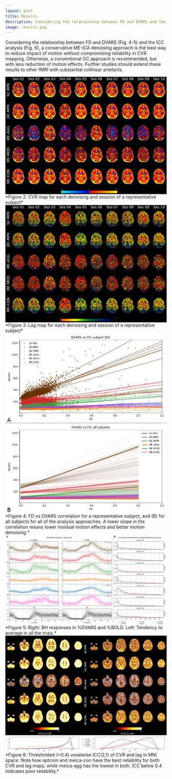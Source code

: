 ```yaml
---
layout: post
title: Results
description: Considering the relationship between FD and DVARS and the ICC analysis, a conservative ME-ICA denoising approach is the best way to reduce impact of motion without compromising reliability in CVR mapping. Otherwise, a conventional OC approach is recommended, but with less reduction of motion effects.
image: results.png
---
```


Considering the relationship between FD and DVARS (Fig. 4-5) and the ICC analysis (Fig. 6), a conservative ME-ICA denoising approach is the best way to reduce impact of motion without compromising reliability in CVR mapping. Otherwise, a conventional OC approach is recommended, but with less reduction of motion effects. Further studies should extend these results to other fMRI with substantial collinear artefacts.


<img src="assets/images/results_1.png" style="max-width:100%;display:block;" align="center" />
*Figure 2: CVR map for each denoising and session of a representative subject*

<img src="assets/images/results_2.png" style="max-width:100%;display:block;" align="center" />
*Figure 3: Lag map for each denoising and session of a representative subject*

<img src="assets/images/results_3.png" style="max-width:100%;display:block;" align="center" />
*Figure 4: FD vs DVARS correlation for a representative subject, and (B) for all subjects for all of the analysis approaches. A lower
slope in the correlation means lower residual motion effects and better motion denoising.*

<img src="assets/images/results_4.png" style="max-width:100%;display:block;" align="center" />
*Figure 5: Right: BH responses in %DVARS and %BOLD. Left: Tendency to average in all the trials.*

<img src="assets/images/results_5.png" style="max-width:100%;display:block;" align="center" />
*Figure 6: Thresholded (>0.4) voxelwise ICC(2,1) of CVR and lag in MNI space. Note how optcom and meica-con have the best reliability
for both CVR and lag maps, while meica-agg has the lowest in both. ICC below 0.4 indicates poor reliability.*